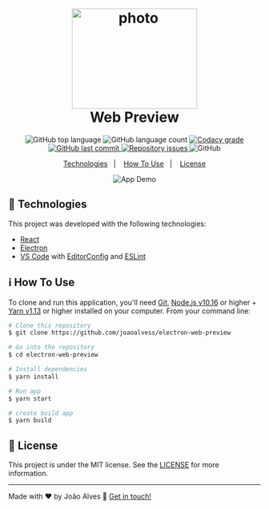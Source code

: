 <h1 align="center">
    <img alt="photo" src="https://upload.wikimedia.org/wikipedia/commons/thumb/a/a7/React-icon.svg/1200px-React-icon.svg.png" width="250" height="200" />
    <br>
    Web Preview
</h1>

<p align="center">
  <img alt="GitHub top language" src="https://img.shields.io/github/languages/top/joaoalvess/electron-web-preview.svg">

  <img alt="GitHub language count" src="https://img.shields.io/github/languages/count/joaoalvess/electron-web-preview.svg">

  <a href="https://www.codacy.com/app/joaoalvess/electron-web-preview?utm_source=github.com&amp;utm_medium=referral&amp;utm_content=joaoalvess/electron-web-preview&amp;utm_campaign=Badge_Grade">
    <img alt="Codacy grade" src="https://img.shields.io/codacy/grade/04db4b43120b4d05b9b39c9d2da97300.svg">
  </a>

  <a href="https://github.com/joaoalvess/electron-web-preview/commits/master">
    <img alt="GitHub last commit" src="https://img.shields.io/github/last-commit/joaoalvess/electron-web-preview.svg">
  </a>

  <a href="https://github.com/joaoalvess/kitketphotos/issues">
    <img alt="Repository issues" src="https://img.shields.io/github/issues/joaoalvess/electron-web-preview.svg">
  </a>

  <img alt="GitHub" src="https://img.shields.io/github/license/joaoalvess/electron-web-preview.svg">
</p>

<p align="center">
  <a href="#rocket-technologies">Technologies</a>&nbsp;&nbsp;&nbsp;|&nbsp;&nbsp;&nbsp;
  <a href="#information_source-how-to-use">How To Use</a>&nbsp;&nbsp;&nbsp;|&nbsp;&nbsp;&nbsp;
  <a href="#memo-license">License</a>
</p>

<p align="center">
  <img alt="App Demo" src="https://media.giphy.com/media/lSPLCEbEG5aUB7Lfjr/giphy.gif">
</p>

## :rocket: Technologies

This project was developed with the following technologies:

-  [React](https://pt-br.reactjs.org)
-  [Electron](https://www.electronjs.org)
-  [VS Code][vc] with [EditorConfig][vceditconfig] and [ESLint][vceslint]

## :information_source: How To Use

To clone and run this application, you'll need [Git](https://git-scm.com), [Node.js v10.16][nodejs] or higher + [Yarn v1.13][yarn] or higher installed on your computer. From your command line:

```bash
# Clone this repository
$ git clone https://github.com/joaoalvess/electron-web-preview

# Go into the repository
$ cd electron-web-preview

# Install dependencies
$ yarn install

# Run app
$ yarn start

# create build app
$ yarn build
```

## :memo: License
This project is under the MIT license. See the [LICENSE](https://github.com/joaoalvess/kitketphotos/blob/master/LICENSE) for more information.

---

Made with ♥ by João Alves :wave: [Get in touch!](https://www.linkedin.com/in/elcoss/)

[nodejs]: https://nodejs.org/
[yarn]: https://yarnpkg.com/
[vc]: https://code.visualstudio.com/
[vceditconfig]: https://marketplace.visualstudio.com/items?itemName=EditorConfig.EditorConfig
[vceslint]: https://marketplace.visualstudio.com/items?itemName=dbaeumer.vscode-eslint
